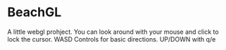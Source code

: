 # BeachGL
A little webgl prohject.
You can look around with your mouse and click to lock the cursor.
WASD Controls for basic directions.
UP/DOWN with q/e
